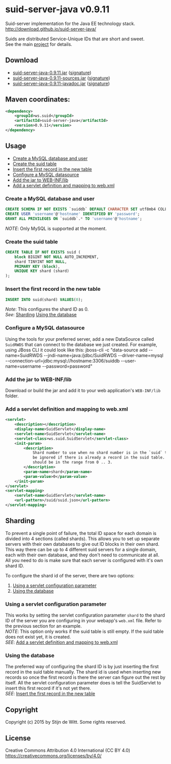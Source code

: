 # suid-server-java v0.9.11
Suid-server implementation for the Java EE technology stack.<br>
http://download.github.io/suid-server-java/

Suids are distributed Service-Unique IDs that are short and sweet.<br>
See the main [project](https://download.github.io/suid/) for details.

## Download
* [suid-server-java-0.9.11.jar](http://search.maven.org/remotecontent?filepath=ws/suid/suid-server-java/0.9.11/suid-server-java-0.9.11.jar) ([signature](http://search.maven.org/remotecontent?filepath=ws/suid/suid-server-java/0.9.11/suid-server-java-0.9.11.jar.asc))
* [suid-server-java-0.9.11-sources.jar](http://search.maven.org/remotecontent?filepath=ws/suid/suid-server-java/0.9.11/suid-server-java-0.9.11-sources.jar) ([signature](http://search.maven.org/remotecontent?filepath=ws/suid/suid-server-java/0.9.11/suid-server-java-0.9.11-sources.jar.asc))
* [suid-server-java-0.9.11-javadoc.jar](http://search.maven.org/remotecontent?filepath=ws/suid/suid-server-java/0.9.11/suid-server-java-0.9.11-javadoc.jar) ([signature](http://search.maven.org/remotecontent?filepath=ws/suid/suid-server-java/0.9.11/suid-server-java-0.9.11-javadoc.jar.asc))

## Maven coordinates:
```xml
<dependency>
	<groupId>ws.suid</groupId>
	<artifactId>suid-server-java</artifactId>
	<version>0.9.11</version>
</dependency>
```
## Usage
* [Create a MySQL database and user](#create-a-mysql-database-and-user)
* [Create the suid table](#create-the-suid-table)
* [Insert the first record in the new table](#insert-the-first-record-in-the-new-table)
* [Configure a MySQL datasource](#configure-a-mysql-datasource)
* [Add the jar to WEB-INF/lib](#add-the-jar-to-web-inf-lib)
* [Add a servlet definition and mapping to web.xml](#add-a-servlet-definition-and-mapping-to-web-xml)

### Create a MySQL database and user
```sql
CREATE SCHEMA IF NOT EXISTS `suiddb` DEFAULT CHARACTER SET utf8mb4 COLLATE utf8mb4_unicode_ci;
CREATE USER 'username'@'hostname' IDENTIFIED BY 'password';
GRANT ALL PRIVILEGES ON `suiddb`.* TO 'username'@'hostname';
```
*NOTE*: Only MySQL is supported at the moment.

### Create the suid table
```sql
CREATE TABLE IF NOT EXISTS suid (
	block BIGINT NOT NULL AUTO_INCREMENT,
	shard TINYINT NOT NULL,
	PRIMARY KEY (block),
	UNIQUE KEY shard (shard)
);
```

### Insert the first record in the new table
```sql
INSERT INTO suid(shard) VALUES(0);
```
*Note*: This configures the shard ID as 0.<br> 
*See*: [Sharding](#sharding) [Using the database](#using-the-database)

### Configure a MySQL datasource
Using the tools for your preferred server, add a new DataSource called `SuidRWDS` that can connect to the database we just created.
For example, using JBoss CLI it could look like this:
	jboss-cli -c "data-source add --name=SuidRWDS --jndi-name=java:/jdbc/SuidRWDS --driver-name=mysql --connection-url=jdbc:mysql://hostname:3306/suiddb --user-name=username --password=password"

### Add the jar to WEB-INF/lib
Download or build the jar and add it to your web application's `WEB-INF/lib` folder.

### Add a servlet definition and mapping to web.xml
```xml
<servlet>
	<description></description>
	<display-name>SuidServlet</display-name>
	<servlet-name>SuidServlet</servlet-name>
	<servlet-class>ws.suid.SuidServlet</servlet-class>
	<init-param>
		<description>
			Shard number to use when no shard number is in the `suid` table yet. Will
			be ignored if there is already a record in the suid table. When supplied it
			should be in the range from 0 .. 3.
		</description>
		<param-name>shard</param-name>
		<param-value>0</param-value>
	</init-param>
</servlet>
<servlet-mapping>
	<servlet-name>SuidServlet</servlet-name>
	<url-pattern>/suid/suid.json</url-pattern>
</servlet-mapping>
```

## Sharding
To prevent a single point of failure, the total ID space for each domain is divided into 4 sections (called shards). 
This allows you to set up separate servers with their own databases to give out ID blocks in their own shard. This way there can be up to 4 different suid servers for a single domain, each with their own database, and they don't need to communicate at all. All you need to do is make sure that each server is configured with it's own shard ID.

To configure the shard id of the server, there are two options:
1. [Using a servlet configuration parameter](#using-a-servlet-configuration-parameter)
2. [Using the database](#using-the-database)

### Using a servlet configuration parameter
This works by setting the servlet configuration parameter `shard` to the shard ID of the server you are configuring in your webapp's `web.xml` file. Refer to the previous section for an example. <br>
*NOTE*: This option only works if the suid table is still empty. If the suid table does not exist yet, it is created. <br>
*SEE*: [Add a servlet definition and mapping to web.xml](#add-a-servlet-definition-and-mapping-to-web-xml)

### Using the database
The preferred way of configuring the shard ID is by just inserting the first record in the suid table manually. The shard id is used when inserting new records so once the first record is there the server can figure out the rest by itself. All the servlet configuration parameter does is tell the SuidServlet to insert this first record if it's not yet there.<br>
*SEE*: [Insert the first record in the new table](#insert-the-first-record-in-the-new-table)

## Copyright
Copyright (c) 2015 by Stijn de Witt. Some rights reserved.

## License
Creative Commons Attribution 4.0 International (CC BY 4.0)
https://creativecommons.org/licenses/by/4.0/

